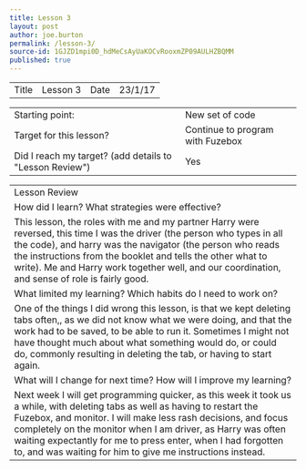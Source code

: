 ```yaml
---
title: Lesson 3
layout: post
author: joe.burton
permalink: /lesson-3/
source-id: 1GJZD1mpi0D_hdMeCsAyUaKOCvRooxmZP09AULHZBQMM
published: true
---
```

<table>
  <tr>
    <td>Title</td>
    <td>Lesson 3</td>
    <td>Date</td>
    <td>23/1/17</td>
  </tr>
</table>


<table>
  <tr>
    <td>Starting point:</td>
    <td>New set of code</td>
  </tr>
  <tr>
    <td>Target for this lesson?</td>
    <td>Continue to program with Fuzebox</td>
  </tr>
  <tr>
    <td>Did I reach my target? 
(add details to "Lesson Review")</td>
    <td> Yes</td>
  </tr>
</table>


<table>
  <tr>
    <td>Lesson Review</td>
  </tr>
  <tr>
    <td>How did I learn? What strategies were effective? </td>
  </tr>
  <tr>
    <td>This lesson, the roles with me and my partner Harry were reversed, this time I was the driver (the person who types in all the code), and harry was the navigator (the person who reads the instructions from the booklet and tells the other what to write). Me and Harry work together well, and our coordination, and sense of role is fairly good.</td>
  </tr>
  <tr>
    <td>What limited my learning? Which habits do I need to work on? </td>
  </tr>
  <tr>
    <td>One of the things I did wrong this lesson, is that we kept deleting tabs often,, as we did not know what we were doing, and that the work had to be saved, to be able to run it. Sometimes I might not have thought much about what something would do, or could do, commonly resulting in deleting the tab, or having to start again.</td>
  </tr>
  <tr>
    <td>What will I change for next time? How will I improve my learning?</td>
  </tr>
  <tr>
    <td>Next week I will get programming quicker, as this week it took us a while, with deleting tabs as well as having to restart the Fuzebox, and monitor. I will make less rash decisions, and focus completely on the monitor when I am driver, as Harry was often waiting expectantly for me to press enter, when I had forgotten to, and was waiting for him to give me instructions instead. </td>
  </tr>
</table>


